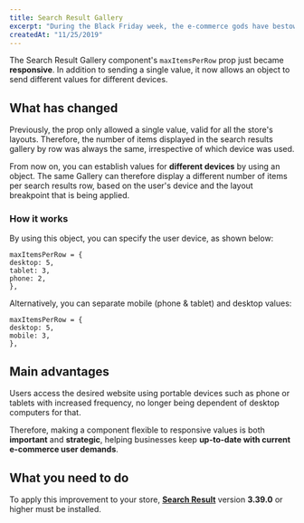 ```yaml
---
title: Search Result Gallery
excerpt: "During the Black Friday week, the e-commerce gods have bestowed the blessing upon the Gallery component, making it responsive and willing to accept different values for (almost) any existing device."
createdAt: "11/25/2019"
---
```


The Search Result Gallery component's `maxItemsPerRow` prop just became **responsive**. In addition to sending a single value, it now allows an object to send different values for different devices. 

## What has changed 

Previously, the prop only allowed a single value, valid for all the store's layouts. Therefore, the number of items displayed in the search results gallery by row was always the same, irrespective of which device was used.

From now on, you can establish values for **different devices** by using an object. The same Gallery can therefore display a different number of items per search results row, based on the user's device and the layout breakpoint that is being applied. 

### How it works

By using this object, you can specify the user device, as shown below:

```
maxItemsPerRow = { 
desktop: 5, 
tablet: 3, 
phone: 2, 
},
```

Alternatively, you can separate mobile (phone & tablet) and desktop values: 

```
maxItemsPerRow = { 
desktop: 5, 
mobile: 3, 
},
```
 
## Main advantages

Users access the desired website using portable devices such as phone or tablets with increased frequency, no longer being dependent of desktop computers for that.

Therefore, making a component flexible to responsive values is both **important** and **strategic**, helping businesses keep **up-to-date with current e-commerce user demands**.

## What you need to do 

To apply this improvement to your store, [**Search Result**](https://vtex.io/docs/app/vtex.search-result) version **3.39.0** or higher must be installed.
